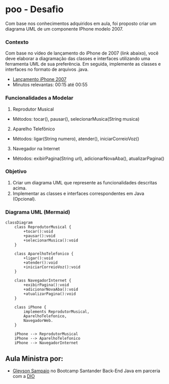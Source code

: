
#  poo - Desafio

Com base nos conhecimentos adquiridos em aula, foi proposto criar um diagrama UML de um componente IPhone modelo 2007.

### Contexto  
Com base no vídeo de lançamento do iPhone de 2007 (link abaixo), você deve elaborar a diagramação das classes e interfaces utilizando uma ferramenta UML de sua preferência. Em seguida, implemente as classes e interfaces no formato de arquivos .java.
 - [Lançamento iPhone 2007](https://www.youtube.com/watch?v=9ou608QQRq8)
- Minutos relevantas: 00:15 até 00:55

### Funcionalidades a Modelar
1. Reprodutor Musical
- Métodos: tocar(), pausar(), selecionarMusica(String musica)
2. Aparelho Telefônico
- Métodos: ligar(String numero), atender(), iniciarCorreioVoz()
3. Navegador na Internet
- Métodos: exibirPagina(String url), adicionarNovaAba(), atualizarPagina()
### Objetivo
1. Criar um diagrama UML que represente as funcionalidades descritas acima.
2. Implementar as classes e interfaces correspondentes em Java (Opcional).

### Diagrama UML (Mermaid)
```mermaid
classDiagram
    class ReprodutorMusical {
        +tocar():void
        +pausar():void 
        +selecionarMusica():void
    }

    class AparelhoTelefonico {
        +ligar():void
        +atender():void
        +iniciarCorreioVoz():void
    }

    class NavegadorInternet {
        +exibirPagina():void
        +adicionarNovaAba():void
        +atualizarPagina():void
    }

    class iPhone {
        implements ReprodutorMusical,
        AparelhoTelefonico,    
        NavegadorWeb.
    }

    iPhone --> ReprodutorMusical
    iPhone --> AparelhoTelefonico
    iPhone --> NavegadorInternet
```
## Aula Ministra por:

- [Gleyson Sampaio](https://www.linkedin.com/in/glysns/) no Bootcamp Santander Back-End Java em parceria com a [DIO](https://www.dio.me/en)

